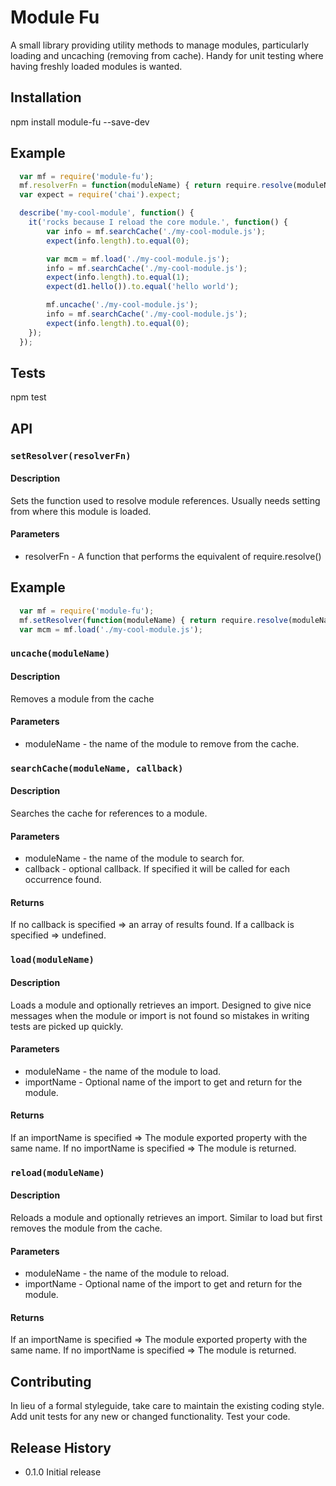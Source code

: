Module Fu
=========

A small library providing utility methods to manage modules, particularly loading and uncaching (removing from cache). Handy for unit testing where having freshly loaded modules is wanted.

## Installation

  npm install module-fu --save-dev

## Example

```javascript
  var mf = require('module-fu');
  mf.resolverFn = function(moduleName) { return require.resolve(moduleName); }
  var expect = require('chai').expect;

  describe('my-cool-module', function() {	
    it('rocks because I reload the core module.', function() {
    	var info = mf.searchCache('./my-cool-module.js');
    	expect(info.length).to.equal(0);

    	var mcm = mf.load('./my-cool-module.js');
    	info = mf.searchCache('./my-cool-module.js');
    	expect(info.length).to.equal(1);
    	expect(d1.hello()).to.equal('hello world');

    	mf.uncache('./my-cool-module.js');
    	info = mf.searchCache('./my-cool-module.js');
    	expect(info.length).to.equal(0);
	});
  });
```

## Tests

  npm test

## API

### `setResolver(resolverFn)`
#### Description
Sets the function used to resolve module references.
Usually needs setting from where this module is loaded.
#### Parameters
* resolverFn - A function that performs the equivalent of require.resolve()
## Example

```javascript
  var mf = require('module-fu');
  mf.setResolver(function(moduleName) { return require.resolve(moduleName); });
  var mcm = mf.load('./my-cool-module.js');
```

### `uncache(moduleName)`
#### Description
Removes a module from the cache
#### Parameters
* moduleName - the name of the module to remove from the cache.


### `searchCache(moduleName, callback)`
#### Description
Searches the cache for references to a module.
#### Parameters
* moduleName - the name of the module to search for.
* callback - optional callback. If specified it will be called for each occurrence found.
#### Returns
If no callback is specified => an array of results found.
If a callback is specified => undefined.

### `load(moduleName)`
#### Description
Loads a module and optionally retrieves an import.
Designed to give nice messages when the module or import is not found so mistakes in
writing tests are picked up quickly.
#### Parameters
* moduleName - the name of the module to load.
* importName - Optional name of the import to get and return for the module.
#### Returns
If an importName is specified => The module exported property with the same name.
If no importName is specified => The module is returned.

### `reload(moduleName)`
#### Description
Reloads a module and optionally retrieves an import.
Similar to load but first removes the module from the cache.
#### Parameters
* moduleName - the name of the module to reload.
* importName - Optional name of the import to get and return for the module.
#### Returns
If an importName is specified => The module exported property with the same name.
If no importName is specified => The module is returned.


## Contributing

In lieu of a formal styleguide, take care to maintain the existing coding style.
Add unit tests for any new or changed functionality. Test your code.

## Release History

* 0.1.0 Initial release